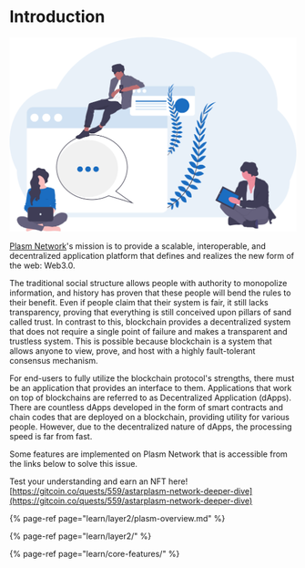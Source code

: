 # Introduction

![](.gitbook/assets/undraw_group_chat_unwm.svg)

[Plasm Network](https://www.plasmnet.io/)'s mission is to provide a scalable, interoperable, and decentralized application platform that defines and realizes the new form of the web: Web3.0.

The traditional social structure allows people with authority to monopolize information, and history has proven that these people will bend the rules to their benefit. Even if people claim that their system is fair, it still lacks transparency, proving that everything is still conceived upon pillars of sand called trust. In contrast to this, blockchain provides a decentralized system that does not require a single point of failure and makes a transparent and trustless system. This is possible because blockchain is a system that allows anyone to view, prove, and host with a highly fault-tolerant consensus mechanism. ‌ 

For end-users to fully utilize the blockchain protocol's strengths, there must be an application that provides an interface to them. Applications that work on top of blockchains are referred to as Decentralized Application \(dApps\). There are countless dApps developed in the form of smart contracts and chain codes that are deployed on a blockchain, providing utility for various people. However, due to the decentralized nature of dApps, the processing speed is far from fast.

Some features are implemented on Plasm Network that is accessible from the links below to solve this issue.

Test your understanding and earn an NFT here! [https://gitcoin.co/quests/559/astarplasm-network-deeper-dive](https://gitcoin.co/quests/559/astarplasm-network-deeper-dive)

{% page-ref page="learn/layer2/plasm-overview.md" %}

{% page-ref page="learn/layer2/" %}

{% page-ref page="learn/core-features/" %}

